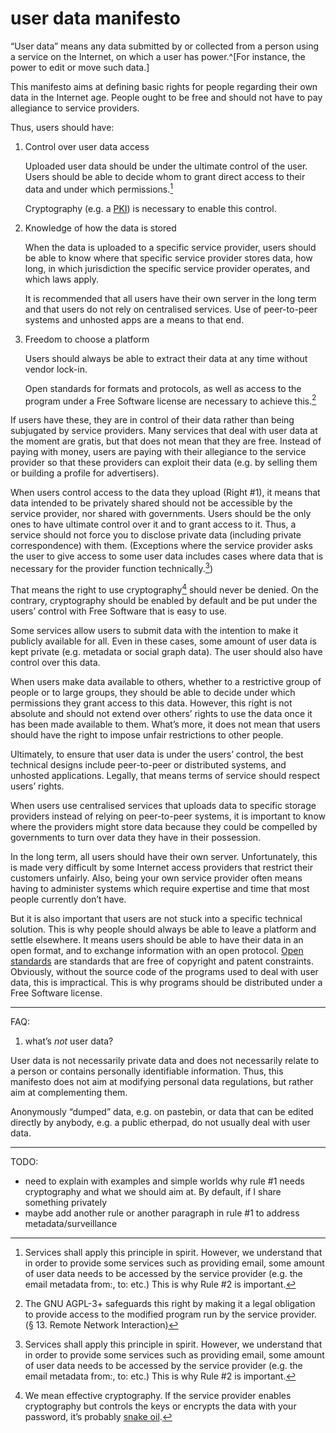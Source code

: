 # user data manifesto

“User data” means any data submitted by or collected from a person
using a service on the Internet, on which a user has
power.^[For instance, the power to edit or move such data.]

This manifesto aims at defining basic rights for people regarding
their own data in the Internet age. People ought to be free and
should not have to pay allegiance to service providers. 

Thus, users should have:

1. Control over user data access

    Uploaded user data should be under the ultimate control of the
    user. Users should be able to decide whom to grant direct
    access to their data and under which permissions.[^necessity]

    Cryptography (e.g. a [PKI]) is necessary to enable
    this control.

[PKI]: https://en.wikipedia.org/wiki/PKI

2. Knowledge of how the data is stored

    When the data is uploaded to a specific service provider,
    users should be able to know where that specific service
    provider stores data, how long, in which jurisdiction the
    specific service provider operates, and which laws apply.

    It is recommended that all users have their own server in the
    long term and that users do not rely on centralised services.
    Use of peer-to-peer systems and unhosted apps are a means to
    that end.

3. Freedom to choose a platform

    Users should always be able to extract their data at any time
    without vendor lock-in.

    Open standards for formats and protocols, as well as access to the
    program under a Free Software license are necessary to achieve
    this.[^agpl]

[^agpl]: The GNU AGPL-3+ safeguards this right by making it a
legal obligation to provide access to the modified program run by
the service provider. (§ 13. Remote Network Interaction)

If users have these, they are in control of their data rather than
being subjugated by service providers. Many services that deal with
user data at the moment are gratis, but that does not mean that
they are free. Instead of paying with money, users are paying
with their allegiance to the service provider so that these
providers can exploit their data (e.g. by selling them or building
a profile for advertisers).

When users control access to the data they upload (Right #1), it
means that data intended to be privately shared should not be
accessible by the service provider, nor shared with governments.
Users should be the only ones to have ultimate control over it and
to grant access to it. Thus, a service should not force you
to disclose private data (including private correspondence) with
them. (Exceptions where the service provider asks the user to give
access to some user data  includes cases where data that is
necessary for the provider function technically.[^necessity])

[^necessity]: Services shall apply this principle in spirit.
However, we understand that in order to provide some services such
as providing email, some amount of user data needs to be accessed
by the service provider (e.g. the email metadata from:, to: etc.)
This is why Rule #2 is important.

That means the right to use cryptography[^snake-oil] should never
be denied. On the contrary, cryptography should be enabled by
default and be put under the users’ control with Free Software
that is easy to use.  

[^snake-oil]: We mean effective cryptography. If the service
provider enables cryptography but controls the keys or encrypts
the data with your password, it’s probably [snake oil][Snake Oil].

[Snake Oil]: https://en.wikipedia.org/wiki/Snake_oil_%28cryptography%29

Some services allow users to submit data with the intention to
make it publicly available for all. Even in these cases, some
amount of user data is kept private (e.g. metadata or social graph
data). The user should also have control over this data.

When users make data available to others, whether to a restrictive
group of people or to large groups, they should be able to decide
under which permissions they grant access to this data. However,
this right is not absolute and should not extend over others’
rights to use the data once it has been made available to them.
What’s more, it does not mean that users should have the right to
impose unfair restrictions to other people. 

Ultimately, to ensure that user data is under the users’ control,
the best technical designs include peer-to-peer or distributed
systems, and unhosted applications. Legally, that means terms of
service should respect users’ rights.

When users use centralised services that uploads data to specific
storage providers instead of relying on peer-to-peer systems, it
is important to know where the providers might store data because
they could be compelled by governments to turn over data they have
in their possession. 

In the long term, all users should have their own server.
Unfortunately, this is made very difficult by some Internet access
providers that restrict their customers unfairly. Also, being your
own service provider often means having to administer systems
which require expertise and time that most people currently don’t
have.


But it is also important that users are not stuck into a specific
technical solution. This is why people should always be able to
leave a platform and settle elsewhere. It means users should be
able to have their data in an open format, and to exchange
information with an open protocol. [Open standards] are standards
that are free of copyright and patent constraints. Obviously,
without the source code of the programs used to deal with user
data, this is impractical. This is why programs should be
distributed under a Free Software license.

[Open standards]: http://fsfe.org/activities/os/def.html

-----

FAQ:

1. what’s *not* user data?

User data is not necessarily private data and does not necessarily
relate to a person or contains personally identifiable
information. Thus, this manifesto does not aim at modifying
personal data regulations, but rather aim at complementing them.

Anonymously “dumped” data, e.g. on pastebin, or data that can be
edited directly by anybody, e.g. a public etherpad, do not usually
deal with user data.

-----



TODO:

 - need to explain with examples and simple worlds why rule #1
   needs cryptography and what we should aim at. By default, if I
   share something privately
 - maybe add another rule or another paragraph in rule #1 to
   address metadata/surveillance
